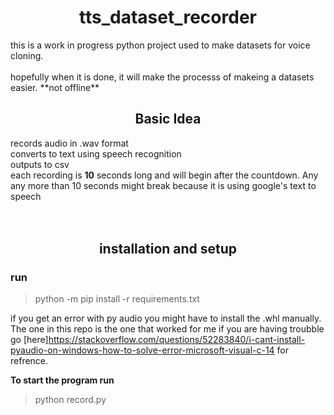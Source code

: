 
<h1 align="center">
tts_dataset_recorder
</h1>
this is a work in progress python project used to make datasets for voice cloning. <br><br>
hopefully when it is done, it will make the processs of makeing a datasets easier. **not offline**


<h2 align="center">
Basic Idea
</h2>  

records audio in .wav format <br>
converts to text using speech recognition <br>
outputs to csv<br>
each recording is **10** seconds long and will begin after the countdown. Any any more than 10 seconds might break because it is using google's text to speech<br>
<br>
<br>


<h2 align = "center" >
installation and setup
</h2>

<h3>
run 
</h3>

> python -m pip install -r requirements.txt

if you get an error with py audio you might have to install the .whl manually. <br>
The one in this repo is the one that worked for me if you are having troubble go [here]https://stackoverflow.com/questions/52283840/i-cant-install-pyaudio-on-windows-how-to-solve-error-microsoft-visual-c-14 for refrence.

**To start the program run**
>python record.py 
